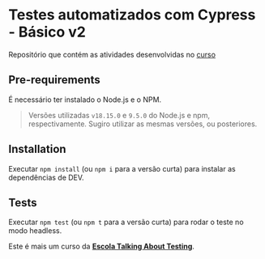 # Testes automatizados com Cypress - Básico v2

Repositório que contém as atividades desenvolvidas no [curso](https://www.udemy.com/course/testes-automatizados-com-cypress-basico/)

## Pre-requirements

É necessário ter instalado o Node.js e o NPM.

> Versões utilizadas `v18.15.0` e `9.5.0` do Node.js e npm, respectivamente. Sugiro utilizar as mesmas versões, ou posteriores.

## Installation

Executar `npm install` (ou `npm i` para a versão curta) para instalar as dependências de DEV.

## Tests

Executar `npm test` (ou `npm t` para a versão curta) para rodar o teste no modo headless.

Este é mais um curso da [**Escola Talking About Testing**](https://udemy.com/user/walmyr).
